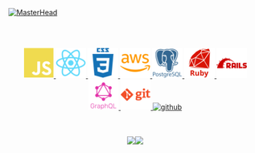 

[![MasterHead](https://github.com/jcollinc/jcollinc/assets/92186183/f46188d3-79ca-453a-95dc-75f44fb8e10b)](https://github.com/jcollinc)

<!--
**jcollinc/jcollinc** is a ✨ _special_ ✨ repository because its `README.md` (this file) appears on your GitHub profile.

Here are some ideas to get you started:

🔭 I’m currently working on ...
🌱 I’m currently learning ...
👯 I’m looking to collaborate on ...
🤔 I’m looking for help with ...
💬 Ask me about ...
📫 How to reach me: ...
😄 Pronouns: ...
⚡ Fun fact: ...
-->
<br><br>
<p align="center"> 
  <a href="https://developer.mozilla.org/en-US/docs/Web/JavaScript" target="_blank"> 
    <img src="https://github.com/devicons/devicon/blob/master/icons/javascript/javascript-plain.svg" alt="javascript" width="60" height="60"/> 
  </a>
  <a href="https://reactjs.org/" target="_blank"> 
    <img src="https://github.com/devicons/devicon/blob/master/icons/react/react-original.svg" alt="react" width="60" height="60"/> 
  </a>
  <a href="https://www.w3schools.com/css/" target="_blank"> 
    <img src="https://github.com/devicons/devicon/blob/master/icons/css3/css3-plain-wordmark.svg" alt="css3" width="60" height="60"/> 
  </a>
  <a href="https://aws.amazon.com/" target="_blank"> 
    <img src="https://github.com/devicons/devicon/blob/master/icons/amazonwebservices/amazonwebservices-plain-wordmark.svg" alt="aws" width="60" height="60"/> 
  </a>
  <a href="https://www.postgresql.org/" target="_blank"> 
    <img src="https://github.com/devicons/devicon/blob/master/icons/postgresql/postgresql-plain-wordmark.svg" alt="postgresql" width="60" height="60"/> 
  </a>
  <a href="https://www.ruby-lang.org/" target="_blank"> 
    <img src="https://github.com/devicons/devicon/blob/master/icons/ruby/ruby-plain-wordmark.svg" alt="ruby" width="60" height="60"/> 
  </a>
  <a href="https://rubyonrails.org/" target="_blank"> 
    <img src="https://github.com/devicons/devicon/blob/master/icons/rails/rails-plain-wordmark.svg" alt="rails" width="60" height="60"/> 
  </a>
  <a href="https://graphql.org/" target="_blank"> 
    <img src="https://github.com/devicons/devicon/blob/master/icons/graphql/graphql-plain-wordmark.svg" alt="graphql" width="60" height="60"/> 
  </a>
  <a href="https://git-scm.com/" target="_blank"> 
    <img src="https://github.com/devicons/devicon/blob/master/icons/git/git-plain-wordmark.svg" alt="git" width="60" height="60"/> 
  </a>
  <a href="https://github.com/" target="_blank"> 
    <img src="https://github.com/jcollinc/jcollinc/assets/92186183/623b4d5f-3c2c-467f-9307-31dbe5edcf15" alt="github" width="60" height="60"/> 
  </a>
</p>
<br><br>
<div align="center" style="display: flex; flex-direction: row; justify-content: center; align-items: center;">
  <a href="https://git.io/streak-stats">
    <img height="180" align="center" src="http://github-readme-streak-stats.herokuapp.com?user=jcollinc&theme=codeSTACKr&hide_border=true" />
  </a>
  <a href="https://github.com/anuraghazra/convoychat">
    <img height="180" align="center" src="https://github-readme-stats.vercel.app/api/top-langs?username=jcollinc&theme=codeSTACKr&layout=compact&card_width=350" />
  </a>
</div>





